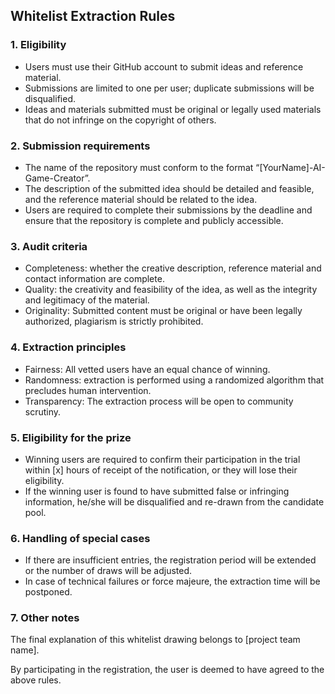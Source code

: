 ## Whitelist Extraction Rules

### **1. Eligibility**

* Users must use their GitHub account to submit ideas and reference material.
* Submissions are limited to one per user; duplicate submissions will be disqualified.
*  Ideas and materials submitted must be original or legally used materials that do not infringe on the copyright of others.

### **2. Submission requirements**

* The name of the repository must conform to the format “[YourName]-AI-Game-Creator”.
* The description of the submitted idea should be detailed and feasible, and the reference material should be related to the idea.
* Users are required to complete their submissions by the deadline and ensure that the repository is complete and publicly accessible.

### **3. Audit criteria**

* Completeness: whether the creative description, reference material and contact information are complete.
* Quality: the creativity and feasibility of the idea, as well as the integrity and legitimacy of the material.
* Originality: Submitted content must be original or have been legally authorized, plagiarism is strictly prohibited.

### **4. Extraction principles**

* Fairness: All vetted users have an equal chance of winning.
* Randomness: extraction is performed using a randomized algorithm that precludes human intervention.
* Transparency: The extraction process will be open to community scrutiny.

### **5. Eligibility for the prize**

* Winning users are required to confirm their participation in the trial within [x] hours of receipt of the notification, or they will lose their eligibility.
* If the winning user is found to have submitted false or infringing information, he/she will be disqualified and re-drawn from the candidate pool.

### **6. Handling of special cases**

* If there are insufficient entries, the registration period will be extended or the number of draws will be adjusted.
* In case of technical failures or force majeure, the extraction time will be postponed.

### **7. Other notes**

The final explanation of this whitelist drawing belongs to [project team name].

By participating in the registration, the user is deemed to have agreed to the above rules.
